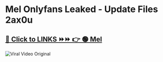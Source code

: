 
 # Mel Onlyfans Leaked - Update Files 2ax0u

## <h2><a href="https://clipsfans.com/Mel&ref=git">🔗 Click to LINKS ⏩⏩ 👉 🟢 Mel </a></h2>

<a href="https://clipsfans.com/Mel&ref=git" rel="nofollow" data-target="animated-image.originalLink"><img src="https://i.ibb.co.com/xMMVF88/686577567.gif" alt="Viral Video Original" style="max-width: 100%; display: inline-block;" data-target="animated-image.originalImage"></a>

